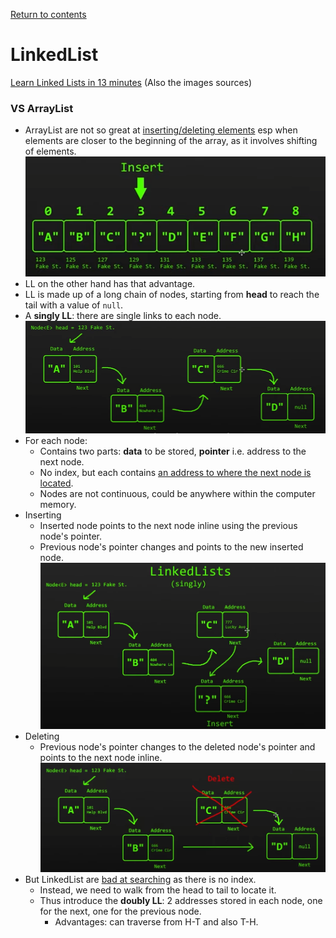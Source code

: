 [Return to contents](https://github.com/devychen/JavaStudyTrack/tree/main/README.md)

# LinkedList

[Learn Linked Lists in 13 minutes](https://www.youtube.com/watch?v=N6dOwBde7-M) (Also the images sources)

### VS ArrayList
- ArrayList are not so great at <ins>inserting/deleting elements</ins> esp when 
elements are closer to the beginning of the array, as it involves shifting of elements.
![Image](ArrayList.png)
- LL on the other hand has that advantage.
- LL is made up of a long chain of nodes, starting from **head** to reach the tail with a value of `null`.
- A **singly LL**: there are single links to each node.
  ![Image](LinkedList.png)
- For each node: 
  - Contains two parts: **data** to be stored, **pointer** i.e. address to the next node.
  - No index, but each contains <ins>an address to where the next node is located</ins>.
  - Nodes are not continuous, could be anywhere within the computer memory.
- Inserting
  - Inserted node points to the next node inline using the previous node's pointer. 
  - Previous node's pointer changes and points to the new inserted node.
  ![Image](LLInserting.png)
- Deleting
  - Previous node's pointer changes to the deleted node's pointer and points to the next node inline.
  ![Image](LLDeleting.png)
- But LinkedList are <ins>bad at searching</ins> as there is no index.
  - Instead, we need to walk from the head to tail to locate it.
  - Thus introduce the **doubly LL**: 2 addresses stored in each node, one for the next, one for the previous node.
    - Advantages: can traverse from H-T and also T-H.